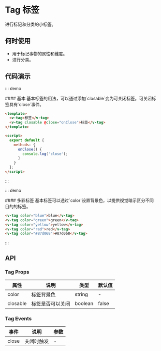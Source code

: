 <script>
  export default {
    methods: {
      onClose() {
        console.log('close');
      }
    }
  }
</script>


# Tag 标签

进行标记和分类的小标签。

## 何时使用

- 用于标记事物的属性和维度。
- 进行分类。

## 代码演示

::: demo
<summary>
  #### 基本
  基本标签的用法，可以通过添加`closable`变为可关闭标签。可关闭标签具有`close`事件。
</summary>

```html
<template>
  <v-tag>标签</v-tag>
  <v-tag closable @close="onClose">标签</v-tag>
</template>

<script>
  export default {
    methods: {
      onClose() {
        console.log('close');
      }
    }
  };
</script>
```
:::

::: demo
<summary>
  #### 多彩标签
  基本标签可以通过`color`设置背景色，以提供视觉暗示区分不同目的的标签。
</summary>

```html
<v-tag color="blue">blue</v-tag>
<v-tag color="green">green</v-tag>
<v-tag color="yellow">yellow</v-tag>
<v-tag color="red">red</v-tag>
<v-tag color="#87d068">#87d068</v-tag>
```
:::

## API
### Tag Props
| 属性        | 说明           | 类型               | 默认值       |
|------------|----------------|-------------------|-------------|
| color    | 标签背景色 | string | - |
| closable | 标签是否可以关闭 | boolean | false |

### Tag Events
| 事件        | 说明           | 参数        |
|------------|----------------|------------|
| close    | 关闭时触发 | - |